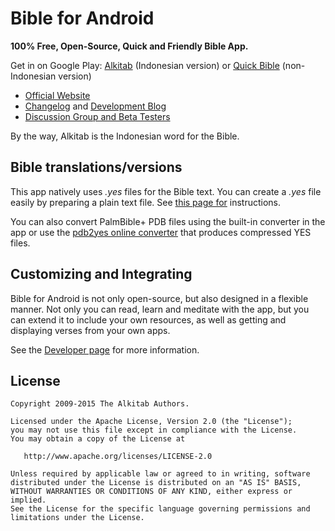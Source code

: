 Bible for Android
=================

**100% Free, Open-Source, Quick and Friendly Bible App.**

Get in on Google Play: <a href="https://play.google.com/store/apps/details?id=yuku.alkitab">Alkitab</a> (Indonesian version) or <a href="https://play.google.com/store/apps/details?id=yuku.alkitab.kjv">Quick Bible</a> (non-Indonesian version)

- <a href="http://www.bibleforandroid.com">Official Website</a>
- <a href="http://www.bibleforandroid.com/changelog">Changelog</a> and <a href="http://blog.bibleforandroid.com">Development Blog</a>
- <a href="http://groups.google.com/group/bibleforandroid">Discussion Group and Beta Testers</a>

By the way, Alkitab is the Indonesian word for the Bible.

Bible translations/versions
---------------------------

This app natively uses *.yes* files for the Bible text. You can create a *.yes* file easily by preparing a plain text file. See <a href="http://www.bibleforandroid.com/developer">this page for</a> instructions.

You can also convert PalmBible+ PDB files using the built-in converter in the app or use the <a href="http://pdb2yes.alkitab-host.appspot.com/">pdb2yes online converter</a> 
that produces compressed YES files.

Customizing and Integrating
---------------------------

Bible for Android is not only open-source, but also designed in a flexible manner. Not only you can read, learn and meditate with the app, but you can extend it to include your own resources, as well as getting and displaying verses from your own apps.

See the <a href="http://www.bibleforandroid.com/developer">Developer page</a> for more information.

License
--------

    Copyright 2009-2015 The Alkitab Authors.

    Licensed under the Apache License, Version 2.0 (the "License");
    you may not use this file except in compliance with the License.
    You may obtain a copy of the License at

       http://www.apache.org/licenses/LICENSE-2.0

    Unless required by applicable law or agreed to in writing, software
    distributed under the License is distributed on an "AS IS" BASIS,
    WITHOUT WARRANTIES OR CONDITIONS OF ANY KIND, either express or implied.
    See the License for the specific language governing permissions and
    limitations under the License.

